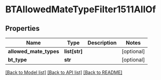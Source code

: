 # BTAllowedMateTypeFilter1511AllOf

## Properties
Name | Type | Description | Notes
------------ | ------------- | ------------- | -------------
**allowed_mate_types** | **list[str]** |  | [optional] 
**bt_type** | **str** |  | [optional] 

[[Back to Model list]](../README.md#documentation-for-models) [[Back to API list]](../README.md#documentation-for-api-endpoints) [[Back to README]](../README.md)



